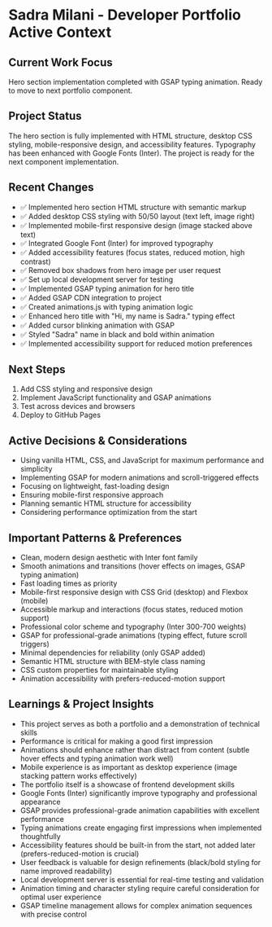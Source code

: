 # Sadra Milani - Developer Portfolio Active Context

## Current Work Focus

Hero section implementation completed with GSAP typing animation. Ready to move to next portfolio component.

## Project Status

The hero section is fully implemented with HTML structure, desktop CSS styling, mobile-responsive design, and accessibility features. Typography has been enhanced with Google Fonts (Inter). The project is ready for the next component implementation.

## Recent Changes

- ✅ Implemented hero section HTML structure with semantic markup
- ✅ Added desktop CSS styling with 50/50 layout (text left, image right)
- ✅ Implemented mobile-first responsive design (image stacked above text)
- ✅ Integrated Google Font (Inter) for improved typography
- ✅ Added accessibility features (focus states, reduced motion, high contrast)
- ✅ Removed box shadows from hero image per user request
- ✅ Set up local development server for testing
- ✅ Implemented GSAP typing animation for hero title
- ✅ Added GSAP CDN integration to project
- ✅ Created animations.js with typing animation logic
- ✅ Enhanced hero title with "Hi, my name is Sadra." typing effect
- ✅ Added cursor blinking animation with GSAP
- ✅ Styled "Sadra" name in black and bold within animation
- ✅ Implemented accessibility support for reduced motion preferences

## Next Steps

1. Add CSS styling and responsive design
2. Implement JavaScript functionality and GSAP animations
3. Test across devices and browsers
4. Deploy to GitHub Pages

## Active Decisions & Considerations

- Using vanilla HTML, CSS, and JavaScript for maximum performance and simplicity
- Implementing GSAP for modern animations and scroll-triggered effects
- Focusing on lightweight, fast-loading design
- Ensuring mobile-first responsive approach
- Planning semantic HTML structure for accessibility
- Considering performance optimization from the start

## Important Patterns & Preferences

- Clean, modern design aesthetic with Inter font family
- Smooth animations and transitions (hover effects on images, GSAP typing animation)
- Fast loading times as priority
- Mobile-first responsive design with CSS Grid (desktop) and Flexbox (mobile)
- Accessible markup and interactions (focus states, reduced motion support)
- Professional color scheme and typography (Inter 300-700 weights)
- GSAP for professional-grade animations (typing effect, future scroll triggers)
- Minimal dependencies for reliability (only GSAP added)
- Semantic HTML structure with BEM-style class naming
- CSS custom properties for maintainable styling
- Animation accessibility with prefers-reduced-motion support

## Learnings & Project Insights

- This project serves as both a portfolio and a demonstration of technical skills
- Performance is critical for making a good first impression
- Animations should enhance rather than distract from content (subtle hover effects and typing animation work well)
- Mobile experience is as important as desktop experience (image stacking pattern works effectively)
- The portfolio itself is a showcase of frontend development skills
- Google Fonts (Inter) significantly improve typography and professional appearance
- GSAP provides professional-grade animation capabilities with excellent performance
- Typing animations create engaging first impressions when implemented thoughtfully
- Accessibility features should be built-in from the start, not added later (prefers-reduced-motion is crucial)
- User feedback is valuable for design refinements (black/bold styling for name improved readability)
- Local development server is essential for real-time testing and validation
- Animation timing and character styling require careful consideration for optimal user experience
- GSAP timeline management allows for complex animation sequences with precise control
